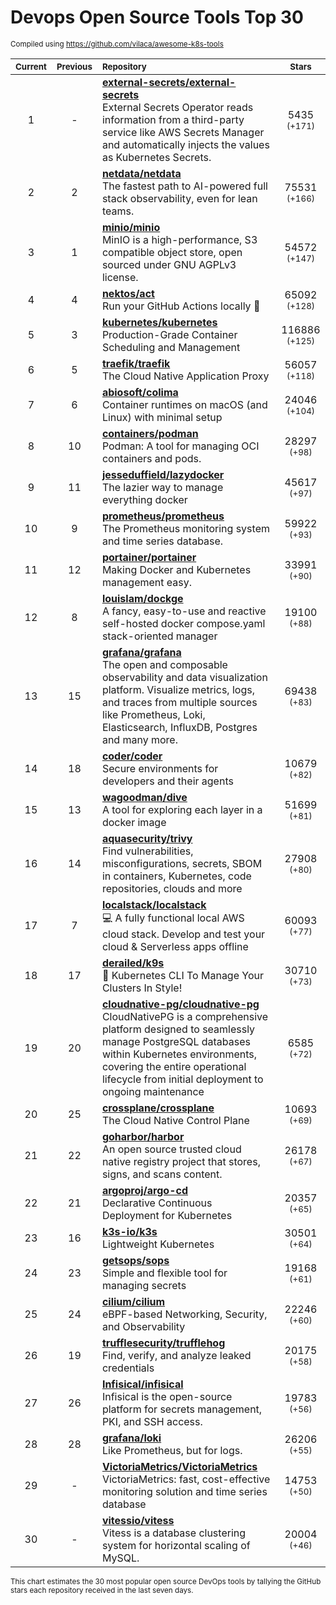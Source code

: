 # Devops Open Source Tools Top 30
<sup>Compiled using https://github.com/vilaca/awesome-k8s-tools</sup>
<div align="center">

|<sub>Current</sub>|<sub>Previous</sub>|<sub>Repository</sub>|<sub>Stars</sub>|
|:---:|:---:|:---|:---:|
|1|-|[**external-secrets/external-secrets**](https://github.com/external-secrets/external-secrets)<br/>External Secrets Operator reads information from a third-party service like AWS Secrets Manager and automatically injects the values as Kubernetes Secrets.|5435 <sup>(+171)</sup>|
|2|2|[**netdata/netdata**](https://github.com/netdata/netdata)<br/>The fastest path to AI-powered full stack observability, even for lean teams.|75531 <sup>(+166)</sup>|
|3|1|[**minio/minio**](https://github.com/minio/minio)<br/>MinIO is a high-performance, S3 compatible object store, open sourced under GNU AGPLv3 license.|54572 <sup>(+147)</sup>|
|4|4|[**nektos/act**](https://github.com/nektos/act)<br/>Run your GitHub Actions locally 🚀|65092 <sup>(+128)</sup>|
|5|3|[**kubernetes/kubernetes**](https://github.com/kubernetes/kubernetes)<br/>Production-Grade Container Scheduling and Management|116886 <sup>(+125)</sup>|
|6|5|[**traefik/traefik**](https://github.com/traefik/traefik)<br/>The Cloud Native Application Proxy|56057 <sup>(+118)</sup>|
|7|6|[**abiosoft/colima**](https://github.com/abiosoft/colima)<br/>Container runtimes on macOS (and Linux) with minimal setup|24046 <sup>(+104)</sup>|
|8|10|[**containers/podman**](https://github.com/containers/podman)<br/>Podman: A tool for managing OCI containers and pods.|28297 <sup>(+98)</sup>|
|9|11|[**jesseduffield/lazydocker**](https://github.com/jesseduffield/lazydocker)<br/>The lazier way to manage everything docker|45617 <sup>(+97)</sup>|
|10|9|[**prometheus/prometheus**](https://github.com/prometheus/prometheus)<br/>The Prometheus monitoring system and time series database.|59922 <sup>(+93)</sup>|
|11|12|[**portainer/portainer**](https://github.com/portainer/portainer)<br/>Making Docker and Kubernetes management easy.|33991 <sup>(+90)</sup>|
|12|8|[**louislam/dockge**](https://github.com/louislam/dockge)<br/>A fancy, easy-to-use and reactive self-hosted docker compose.yaml stack-oriented manager|19100 <sup>(+88)</sup>|
|13|15|[**grafana/grafana**](https://github.com/grafana/grafana)<br/>The open and composable observability and data visualization platform. Visualize metrics, logs, and traces from multiple sources like Prometheus, Loki, Elasticsearch, InfluxDB, Postgres and many more. |69438 <sup>(+83)</sup>|
|14|18|[**coder/coder**](https://github.com/coder/coder)<br/>Secure environments for developers and their agents|10679 <sup>(+82)</sup>|
|15|13|[**wagoodman/dive**](https://github.com/wagoodman/dive)<br/>A tool for exploring each layer in a docker image|51699 <sup>(+81)</sup>|
|16|14|[**aquasecurity/trivy**](https://github.com/aquasecurity/trivy)<br/>Find vulnerabilities, misconfigurations, secrets, SBOM in containers, Kubernetes, code repositories, clouds and more|27908 <sup>(+80)</sup>|
|17|7|[**localstack/localstack**](https://github.com/localstack/localstack)<br/>💻 A fully functional local AWS cloud stack. Develop and test your cloud & Serverless apps offline|60093 <sup>(+77)</sup>|
|18|17|[**derailed/k9s**](https://github.com/derailed/k9s)<br/>🐶 Kubernetes CLI To Manage Your Clusters In Style!|30710 <sup>(+73)</sup>|
|19|20|[**cloudnative-pg/cloudnative-pg**](https://github.com/cloudnative-pg/cloudnative-pg)<br/>CloudNativePG is a comprehensive platform designed to seamlessly manage PostgreSQL databases within Kubernetes environments, covering the entire operational lifecycle from initial deployment to ongoing maintenance|6585 <sup>(+72)</sup>|
|20|25|[**crossplane/crossplane**](https://github.com/crossplane/crossplane)<br/>The Cloud Native Control Plane|10693 <sup>(+69)</sup>|
|21|22|[**goharbor/harbor**](https://github.com/goharbor/harbor)<br/>An open source trusted cloud native registry project that stores, signs, and scans content.|26178 <sup>(+67)</sup>|
|22|21|[**argoproj/argo-cd**](https://github.com/argoproj/argo-cd)<br/>Declarative Continuous Deployment for Kubernetes|20357 <sup>(+65)</sup>|
|23|16|[**k3s-io/k3s**](https://github.com/k3s-io/k3s)<br/>Lightweight Kubernetes|30501 <sup>(+64)</sup>|
|24|23|[**getsops/sops**](https://github.com/getsops/sops)<br/>Simple and flexible tool for managing secrets|19168 <sup>(+61)</sup>|
|25|24|[**cilium/cilium**](https://github.com/cilium/cilium)<br/>eBPF-based Networking, Security, and Observability|22246 <sup>(+60)</sup>|
|26|19|[**trufflesecurity/trufflehog**](https://github.com/trufflesecurity/trufflehog)<br/>Find, verify, and analyze leaked credentials|20175 <sup>(+58)</sup>|
|27|26|[**Infisical/infisical**](https://github.com/Infisical/infisical)<br/>Infisical is the open-source platform for secrets management, PKI, and SSH access.|19783 <sup>(+56)</sup>|
|28|28|[**grafana/loki**](https://github.com/grafana/loki)<br/>Like Prometheus, but for logs.|26206 <sup>(+55)</sup>|
|29|-|[**VictoriaMetrics/VictoriaMetrics**](https://github.com/VictoriaMetrics/VictoriaMetrics)<br/>VictoriaMetrics: fast, cost-effective monitoring solution and time series database|14753 <sup>(+50)</sup>|
|30|-|[**vitessio/vitess**](https://github.com/vitessio/vitess)<br/>Vitess is a database clustering system for horizontal scaling of MySQL.|20004 <sup>(+46)</sup>|


</div>

<sub>This chart estimates the 30 most popular open source DevOps tools by tallying the GitHub stars each repository received in the last seven days.</sub>
